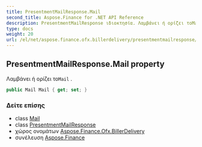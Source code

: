 ```yaml
---
title: PresentmentMailResponse.Mail
second_title: Aspose.Finance for .NET API Reference
description: PresentmentMailResponse ιδιοκτησία. Λαμβάνει ή ορίζει τοMail .
type: docs
weight: 20
url: /el/net/aspose.finance.ofx.billerdelivery/presentmentmailresponse/mail/
---
```

## PresentmentMailResponse.Mail property

Λαμβάνει ή ορίζει το`Mail` .

```csharp
public Mail Mail { get; set; }
```

### Δείτε επίσης

* class [Mail](../../../aspose.finance.ofx/mail/)
* class [PresentmentMailResponse](../)
* χώρος ονομάτων [Aspose.Finance.Ofx.BillerDelivery](../../presentmentmailresponse/)
* συνέλευση [Aspose.Finance](../../../)



